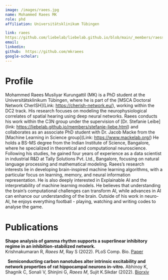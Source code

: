 ```yaml
---
image: /images/raees.jpg
name: Mohammed Raees MK
role: phd
affiliation: Universitätsklinikum Tübingen

link: raees
https://github.com/liebelab/liebelab.github.io/blob/main/_members/raess.md
email: 
linkedin: 
github:  https://github.com/mkraees
google-scholar: 
---
```



# Profile

Mohammed Raees Musliyar Kurungattil (MK) is a PhD student at the Universitätsklinikum Tübingen, where he is part of the [MSCA Doctoral Network CherISH](Link: https://cherish-network.eu/), working within the DC2 track. His research focuses on modeling the neurophysiological correlates of spatial hearing using deep neural networks. Raees conducts his work within the C3N group under the supervision of [Dr. Stefanie Leibe](link: https://liebelab.github.io/members/stefanie-liebe.html) and collaborates as an associate PhD student with Dr. Jacob Macke from the [Machine Learning in Science group](Link: https://www.mackelab.org/)
He holds a BS-MS degree from the Indian Institute of Science, Bangalore, where he specialized in theoretical and computational neuroscience. Following his studies, he gained four years of experience as a data scientist in industrial R&D at Tally Solutions Pvt. Ltd., Bangalore, focusing on natural language processing and mathematical modeling.
Raees’s research interests lie in developing brain-inspired machine learning algorithms, with a particular focus on learning, memory, and neural information representation. He is also deeply interested in Explainable AI and the interpretability of machine learning models. He believes that understanding the brain’s computational challenges can transform AI, while advances in AI can enhance our understanding of the brain.
Outside of his work in neuro-AI, he enjoys  everything football - playing, watching and writing codes to analyse the game.


# Publications


**Shape analysis of gamma rhythm supports a superlinear inhibitory regime in an inhibition-stabilized network.**\
Krishnakumaran R, *Raees M*, Ray S (2022).  PLoS Comp. Bio. 
[Paper](https://journals.plos.org/ploscompbiol/article?id=10.1371/journal.pcbi.1009886)

&nbsp;
**Semiconducting carbon nanotubes alter intrinsic excitability and network properties of rat hippocampal neurons in-vitro.**
Abhinoy K, Shagnik C, Sonali V, Shinjini G, *Raees M*, Sujit K.Sikdar (2022).  [Biorxiv](https://www.biorxiv.org/content/10.1101/2023.03.29.533880v1)
